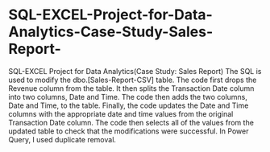# SQL-EXCEL-Project-for-Data-Analytics-Case-Study-Sales-Report-
SQL-EXCEL Project for Data Analytics(Case Study: Sales Report)
The SQL is used to modify the dbo.[Sales-Report-CSV] table. The code first drops the Revenue column from the table. It then splits the Transaction Date column into two columns, Date and Time. The code then adds the two columns, Date and Time, to the table. Finally, the code updates the Date and Time columns with the appropriate date and time values from the original Transaction Date column. The code then selects all of the values from the updated table to check that the modifications were successful. In Power Query, I used duplicate removal.
